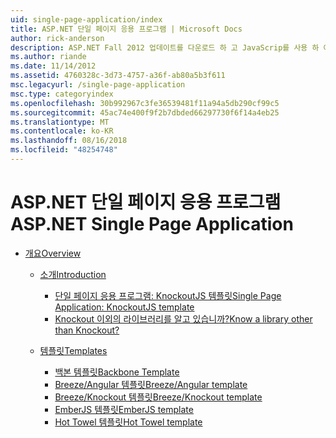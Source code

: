 ```yaml
---
uid: single-page-application/index
title: ASP.NET 단일 페이지 응용 프로그램 | Microsoft Docs
author: rick-anderson
description: ASP.NET Fall 2012 업데이트를 다운로드 하 고 JavaScrip를 사용 하 여 중요 한 클라이언트 쪽 상호 작용을 사용 하 여 응용 프로그램을 빌드하기 위한 더 나은 종단 간 환경을...
ms.author: riande
ms.date: 11/14/2012
ms.assetid: 4760328c-3d73-4757-a36f-ab80a5b3f611
msc.legacyurl: /single-page-application
msc.type: categoryindex
ms.openlocfilehash: 30b992967c3fe36539481f11a94a5db290cf99c5
ms.sourcegitcommit: 45ac74e400f9f2b7dbded66297730f6f14a4eb25
ms.translationtype: MT
ms.contentlocale: ko-KR
ms.lasthandoff: 08/16/2018
ms.locfileid: "48254748"
---
```

<a name="aspnet-single-page-application"></a><span data-ttu-id="916e2-103">ASP.NET 단일 페이지 응용 프로그램</span><span class="sxs-lookup"><span data-stu-id="916e2-103">ASP.NET Single Page Application</span></span>
====================
- [<span data-ttu-id="916e2-104">개요</span><span class="sxs-lookup"><span data-stu-id="916e2-104">Overview</span></span>](overview/index.md)

    - [<span data-ttu-id="916e2-105">소개</span><span class="sxs-lookup"><span data-stu-id="916e2-105">Introduction</span></span>](overview/introduction/index.md)

        - [<span data-ttu-id="916e2-106">단일 페이지 응용 프로그램: KnockoutJS 템플릿</span><span class="sxs-lookup"><span data-stu-id="916e2-106">Single Page Application: KnockoutJS template</span></span>](overview/introduction/knockoutjs-template.md)
        - [<span data-ttu-id="916e2-107">Knockout 이외의 라이브러리를 알고 있습니까?</span><span class="sxs-lookup"><span data-stu-id="916e2-107">Know a library other than Knockout?</span></span>](overview/introduction/other-libraries.md)
    - [<span data-ttu-id="916e2-108">템플릿</span><span class="sxs-lookup"><span data-stu-id="916e2-108">Templates</span></span>](overview/templates/index.md)

        - [<span data-ttu-id="916e2-109">백본 템플릿</span><span class="sxs-lookup"><span data-stu-id="916e2-109">Backbone Template</span></span>](overview/templates/backbonejs-template.md)
        - [<span data-ttu-id="916e2-110">Breeze/Angular 템플릿</span><span class="sxs-lookup"><span data-stu-id="916e2-110">Breeze/Angular template</span></span>](overview/templates/breezeangular-template.md)
        - [<span data-ttu-id="916e2-111">Breeze/Knockout 템플릿</span><span class="sxs-lookup"><span data-stu-id="916e2-111">Breeze/Knockout template</span></span>](overview/templates/breezeknockout-template.md)
        - [<span data-ttu-id="916e2-112">EmberJS 템플릿</span><span class="sxs-lookup"><span data-stu-id="916e2-112">EmberJS template</span></span>](overview/templates/emberjs-template.md)
        - [<span data-ttu-id="916e2-113">Hot Towel 템플릿</span><span class="sxs-lookup"><span data-stu-id="916e2-113">Hot Towel template</span></span>](overview/templates/hottowel-template.md)
